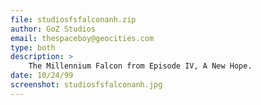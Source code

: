 ```yaml
---
file: studiosfsfalconanh.zip
author: GoZ Studios
email: thespaceboy@geocities.com
type: both
description: >
    The Millennium Falcon from Episode IV, A New Hope.
date: 10/24/99
screenshot: studiosfsfalconanh.jpg
---
```

